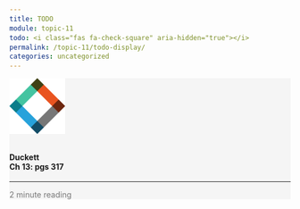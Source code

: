 ```yaml
---
title: TODO
module: topic-11
todo: <i class="fas fa-check-square" aria-hidden="true"></i>
permalink: /topic-11/todo-display/
categories: uncategorized
---
```


<div class="row text-center">
  <div class="col-lg-4">
    <div class="bs-component">
      <div class="list-group">
        <div class="list-group-item" style="background-color: #F5F5F5">
          <img src="../img/hw-icon-duckett.svg" style="max-height: 100px; margin: auto; margin-bottom: 10px;" />
          <h4 class="list-group-item-heading">Duckett<br />Ch 13: pgs 317</h4>
          <hr>
          <p class="list-group-item-text" style="color: #777;"><i class="fa fa-clock-o" aria-hidden="true"></i> 2 minute reading</p>
        </div>
      </div>
    </div>
  </div>
</div>
